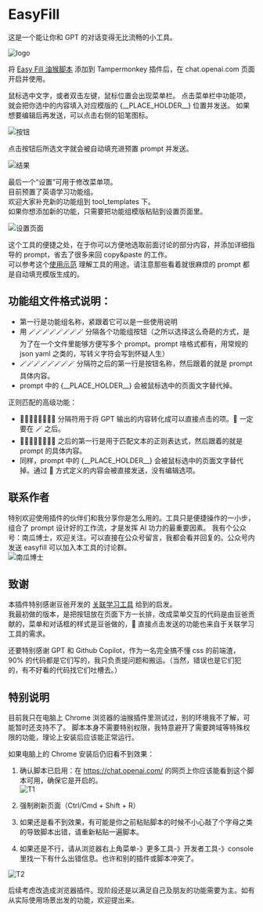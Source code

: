 # EasyFill  
这是一个能让你和 GPT 的对话变得无比流畅的小工具。  

![logo](imgs/logo.jpg)

将 [Easy Fill 油猴脚本](./easyfill_tampermonkey_script.js) 添加到 Tampermonkey 插件后，在 chat.openai.com 页面开启并使用。

鼠标选中文字，或者双击左键，鼠标位置会出现菜单栏。
点击菜单栏中功能项，就会把你选中的内容填入对应模版的 {\_\_PLACE_HOLDER\_\_} 位置并发送。
如果想要编辑后再发送，可以点击右侧的铅笔图标。  

![按钮](imgs/menu.jpg)

点击按钮后所选文字就会被自动填充进预置 prompt 并发送。  

![结果](imgs/result.jpg)

最后一个“设置”可用于修改菜单项。  
目前预置了英语学习功能组。    
欢迎大家补充新的功能组到 tool_templates 下。  
如果你想添加新的功能，只需要把功能组模版粘贴到设置页面里。    

![设置页面](imgs/edit_settings.jpg)

这个工具的便捷之处，在于你可以方便地选取前面讨论的部分内容，并添加详细指导的 prompt，省去了很多来回 copy&paste 的工作。  
可以参考这个[使用示范](https://chat.openai.com/share/56c0665b-7265-47ac-b40a-774bf3fc557e) 理解工具的用途。请注意那些看着就很麻烦的 prompt 都是自动填充模版生成的。

## 功能组文件格式说明：

* 第一行是功能组名称，紧跟着它可以是一些使用说明
* 用 🪄🪄🪄🪄🪄🪄🪄🪄 分隔各个功能组按钮（之所以选择这么奇葩的方式，是为了在一个文件里能够方便写多个 prompt。prompt 啥格式都有，用常规的 json yaml 之类的，写转义字符会写到怀疑人生）
* 🪄🪄🪄🪄🪄🪄🪄🪄 分隔符之后的第一行是按钮名称，然后跟着的就是 prompt 具体内容。
* prompt 中的 {\_\_PLACE_HOLDER\_\_} 会被鼠标选中的页面文字替代掉。

正则匹配的高级功能：  
* 📖📖📖📖📖📖📖📖 分隔符用于将 GPT 输出的内容转化成可以直接点击的项。📖 一定要在 🪄 之后。
* 📖📖📖📖📖📖📖📖 之后的第一行是用于匹配文本的正则表达式，然后跟着的就是 prompt 的具体内容。
* 同样，prompt 中的 {\_\_PLACE_HOLDER\_\_} 会被鼠标选中的页面文字替代掉。通过 📖 方式定义的内容会被直接发送，没有编辑选项。

## 联系作者

特别欢迎使用插件的伙伴们和我分享你是怎么用的。工具只是便捷操作的一小步，组合了 prompt 设计好的工作流，才是发挥 AI 功力的最重要因素。
我有个公众号：南瓜博士，欢迎关注。可以直接在公众号留言，我都会看并回复的。公众号内发送 easyfill 可以加入本工具的讨论群。  
![南瓜博士](imgs/qrcode.jpeg)  


## 致谢

本插件特别感谢豆爸开发的 [关联学习工具](https://waytoagi.feishu.cn/wiki/XMgawFyCVimUSTkeJvHckF9inLc) 给到的启发。  
我最初做的版本，是把按钮放在页面下方一长排，改成菜单交互的代码是由豆爸贡献的，菜单和对话框的样式是豆爸做的，📖 直接点击发送的功能也来自于关联学习工具的需求。  

还要特别感谢 GPT 和 Github Copilot，作为一名完全搞不懂 css 的前端渣，90% 的代码都是它们写的，我只负责提问题和搬运。（当然，错误也是它们犯的，有不好看的代码找它们吐槽去。）    

## 特别说明  
目前我只在电脑上 Chrome 浏览器的油猴插件里测试过，别的环境我不了解，可能暂时还支持不了。
脚本本身不需要特别权限，我特意避开了需要跨域等特殊权限的功能，理论上安装后应该能正常运行。

如果电脑上的 Chrome 安装后仍旧看不到效果：  
1. 确认脚本已启用：在 https://chat.openai.com/ 的网页上你应该能看到这个脚本可用，确保它是开启的。  
![T1](imgs/troubleshooting1.png)

2. 强制刷新页面（Ctrl/Cmd + Shift + R）

3. 如果还是看不到效果，有可能是你之前粘贴脚本的时候不小心敲了个字母之类的导致脚本出错，请重新粘贴一遍脚本。

4. 如果还是不行，请从浏览器右上角菜单-》更多工具-》开发者工具-》console 里找一下有什么出错信息。也许和别的插件或脚本冲突了。  

![T2](imgs/troubleshooting2.png)

后续考虑改造成浏览器插件。现阶段还是以满足自己及朋友的功能需要为主。如有从实际使用场景出发的功能，欢迎提出来。  


